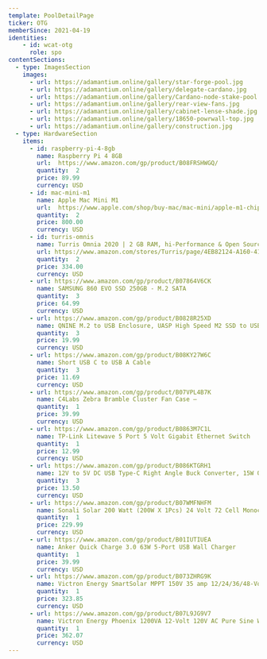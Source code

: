 ```yaml
---
template: PoolDetailPage
ticker: OTG
memberSince: 2021-04-19
identities:
    - id: wcat-otg
      role: spo
contentSections:
  - type: ImagesSection
    images:
      - url: https://adamantium.online/gallery/star-forge-pool.jpg
      - url: https://adamantium.online/gallery/delegate-cardano.jpg
      - url: https://adamantium.online/gallery/Cardano-node-stake-pool.jpg
      - url: https://adamantium.online/gallery/rear-view-fans.jpg
      - url: https://adamantium.online/gallery/cabinet-lense-shade.jpg
      - url: https://adamantium.online/gallery/18650-powrwall-top.jpg
      - url: https://adamantium.online/gallery/construction.jpg
  - type: HardwareSection
    items:
      - id: raspberry-pi-4-8gb
        name: Raspberry Pi 4 8GB
        url:  https://www.amazon.com/gp/product/B08FRSHWGQ/
        quantity:  2
        price: 89.99
        currency: USD
      - id: mac-mini-m1
        name: Apple Mac Mini M1
        url:  https://www.apple.com/shop/buy-mac/mac-mini/apple-m1-chip-with-8-core-cpu-and-8-core-gpu-256gb
        quantity:  2
        price: 800.00
        currency: USD
      - id: turris-omnis
        name: Turris Omnia 2020 | 2 GB RAM, hi-Performance & Open Source Router
        url: https://www.amazon.com/stores/Turris/page/4EB82124-A160-4117-9404-00DA2DF8FE26
        quantity:  2
        price: 334.00
        currency: USD
      - url: https://www.amazon.com/gp/product/B07864V6CK
        name: SAMSUNG 860 EVO SSD 250GB - M.2 SATA
        quantity:  3
        price: 64.99
        currency: USD
      - url: https://www.amazon.com/gp/product/B0828R25XD
        name: QNINE M.2 to USB Enclosure, UASP High Speed M2 SSD to USB C Adapter
        quantity:  3
        price: 19.99
        currency: USD
      - url: https://www.amazon.com/gp/product/B08KY27W6C
        name: Short USB C to USB A Cable
        quantity:  3
        price: 11.69
        currency: USD
      - url: https://www.amazon.com/gp/product/B07VPL4B7K
        name: C4Labs Zebra Bramble Cluster Fan Case –
        quantity:  1
        price: 39.99
        currency: USD
      - url: https://www.amazon.com/gp/product/B0863M7C1L
        name: TP-Link Litewave 5 Port 5 Volt Gigabit Ethernet Switch
        quantity:  1
        price: 12.99
        currency: USD
      - url: https://www.amazon.com/gp/product/B086KTGRH1
        name: 12V to 5V DC USB Type-C Right Angle Buck Converter, 15W Output, 3A
        quantity:  3
        price: 13.50
        currency: USD
      - url: https://www.amazon.com/gp/product/B07WMFNHFM
        name: Sonali Solar 200 Watt (200W X 1Pcs) 24 Volt 72 Cell Monocrystalline (Mono) Solar Panel
        quantity:  1
        price: 229.99
        currency: USD
      - url: https://www.amazon.com/gp/product/B01IUTIUEA
        name: Anker Quick Charge 3.0 63W 5-Port USB Wall Charger
        quantity:  1
        price: 39.99
        currency: USD
      - url: https://www.amazon.com/gp/product/B073ZHRG9K
        name: Victron Energy SmartSolar MPPT 150V 35 amp 12/24/36/48-Volt Solar Charge Controller (Bluetooth)
        quantity:  1
        price: 323.85
        currency: USD
      - url: https://www.amazon.com/gp/product/B07L9JG9V7
        name: Victron Energy Phoenix 1200VA 12-Volt 120V AC Pure Sine Wave Inverter
        quantity:  1
        price: 362.07
        currency: USD
---
```

